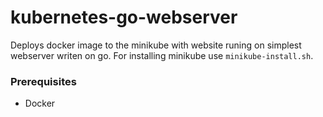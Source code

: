 # kubernetes-go-webserver

Deploys docker image to the minikube with website runing on simplest webserver writen on go.
For installing minikube use `minikube-install.sh`.

### Prerequisites

- Docker
